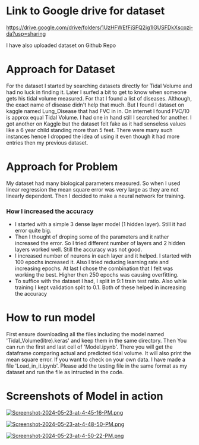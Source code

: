 
# Link to Google drive for dataset
https://drive.google.com/drive/folders/1UzHFWEfFjSFQ2ig1lGUSFDkXscpzi-da?usp=sharing

I have also uploaded dataset on Github Repo
# Approach for Dataset

For the dataset I started by searching datasets directly for Tidal Volume and had no luck in finding it. Later I surfed a bit to get to know when someone gets his tidal volume measured. For that I found a list of diseases. Although, the exact name of disease didn't help that much. But I found I dataset on kaggle named Lung_Disease that had FVC in in. On internet I found FVC/10 is approx equal Tidal Volume. I had one in hand still I searched for another. I got another on Kaggle but the dataset felt fake as it had senseless values like a 6 year child standing more than 5 feet. There were many such instances hence I dropped the idea of using it even though it had more entries then my previous dataset.

# Approach for Problem
My dataset had many biological parameters measured. So when I used linear regression the mean square error was very large as they are not linearly dependent. Then I decided to make a neural network for training.

### How I increased the accuracy
- I started with a simple 3 dense layer model (1 hidden layer). Still it had error quite big. 
- Then I thought of droping some of the parameters and it rather increased the error. So I tried different number of layers and 2 hidden layers worked well. Still the accuracy was not good.
- I increased number of neurons in each layer and it helped. I started with 100 epochs increased it. Also I tried reducing learning rate and increasing epochs. At last I chose the combination that I felt was working the best. Higher then 250 epochs was causing overfitting.
- To suffice with the dataset I had, I split in 9:1 train test ratio. Also while training I kept validation split to 0.1. Both of these helped in increasing the accuracy 

# How to run model
First ensure downloading all the files including the model named 'Tidal_Volume(litre).keras' and keep them in the same directory. Then You can run the first and last cell of 'Model.ipynb'. There you will get the dataframe comparing actual and predicted tidal volume. It will also print the mean square error. If you want to check on your own data. I have made a file 'Load_in_it.ipynb'. Please add the testing file in the same format as my dataset and run the file as intructed in the code.

# Screenshots of Model in action

[![Screenshot-2024-05-23-at-4-45-16-PM.png](https://i.postimg.cc/vmwQbYc8/Screenshot-2024-05-23-at-4-45-16-PM.png)](https://postimg.cc/VJ4yFcq2)


[![Screenshot-2024-05-23-at-4-48-50-PM.png](https://i.postimg.cc/1tJPGDM4/Screenshot-2024-05-23-at-4-48-50-PM.png)](https://postimg.cc/7GGpDGFy)

[![Screenshot-2024-05-23-at-4-50-22-PM.png](https://i.postimg.cc/d1qwZ52z/Screenshot-2024-05-23-at-4-50-22-PM.png)](https://postimg.cc/Ffn22gnZ)